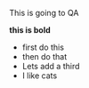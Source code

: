 This is going to QA

**this is bold**

* first do this
* then do that
* Lets add a third
* I like cats
